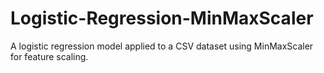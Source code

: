 # Logistic-Regression-MinMaxScaler
A logistic regression model applied to a CSV dataset using MinMaxScaler for feature scaling.
